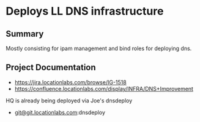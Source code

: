 # Deploys LL DNS infrastructure

## Summary

Mostly consisting for ipam management and bind roles for deploying dns.

## Project Documentation

- https://jira.locationlabs.com/browse/IG-1518 
- https://confluence.locationlabs.com/display/INFRA/DNS+Improvement

HQ is already being deployed via Joe's dnsdeploy
- git@git.locationlabs.com:dnsdeploy

